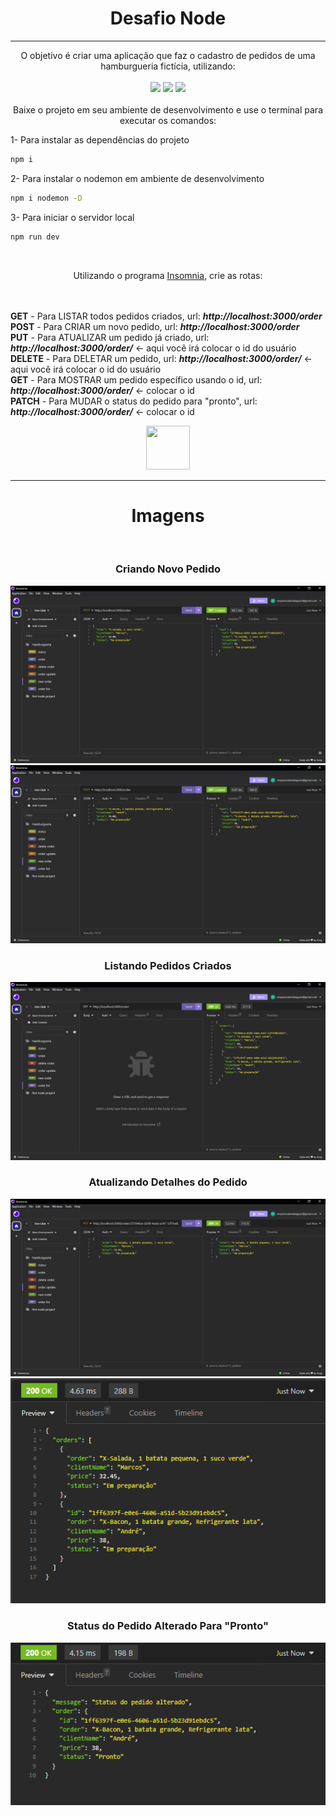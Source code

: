 <h1 align=center>Desafio Node</h1>
<hr>
<p align=center>O objetivo é criar uma aplicação que faz o cadastro de pedidos de uma hamburgueria fictícia, utilizando:
<br><br>
  <img src="https://img.shields.io/badge/JavaScript-323330?style=for-the-badge&logo=javascript&logoColor=F7DF1E">
  <img src="https://img.shields.io/badge/Node.js-43853D?style=for-the-badge&logo=node.js&logoColor=white">
  <img src="https://img.shields.io/badge/Express.js-404D59?style=for-the-badge">
<br><br>
Baixe o projeto em seu ambiente de desenvolvimento e use o terminal para executar os comandos:</p>
1- Para instalar as dependências do projeto
  
```bash
npm i
```

2- Para instalar o nodemon em ambiente de desenvolvimento

```bash
npm i nodemon -D
```

3- Para iniciar o servidor local

```bash
npm run dev
```

<br><p align=center>Utilizando o programa <a href="https://insomnia.rest/download">Insomnia</a>, crie as rotas:</p>
<br>
<br><b>GET</b> - Para LISTAR todos pedidos criados, url: <b><i>http://localhost:3000/order</i></b>
<br><b>POST</b> - Para CRIAR um novo pedido, url: <b><i>http://localhost:3000/order</i></b>
<br><b>PUT</b> - Para ATUALIZAR um pedido já criado, url: <b><i>http://localhost:3000/order/</i></b> <- aqui você irá colocar o id do usuário
<br><b>DELETE</b> - Para DELETAR um pedido, url: <b><i>http://localhost:3000/order/</i></b> <- aqui você irá colocar o id do usuário
<br><b>GET</b> - Para MOSTRAR um pedido específico usando o id, url: <b><i>http://localhost:3000/order/</i></b> <- colocar o id
<br><b>PATCH</b> - Para MUDAR o status do pedido para "pronto", url: <b><i>http://localhost:3000/order/</i></b> <- colocar o id
</p>
  <div align=center>
<a href="https://rodolfomori.com.br/devclub/"><img width=70px height=70px src="https://rodolfomori.com.br/wp-content/webp-express/webp-images/uploads/elementor/thumbs/LOGO_1-pl6s0w83bob17fyv2myc9hccfjkrd6md916y3lfbcg.png.webp"></a>
</div>
<hr>
<h1 align=center>Imagens</h1>
<br>
<div align=center>
  <h3>Criando Novo Pedido</h3>
  <img src="https://github.com/CYBERxDOLLY/desafio-node/blob/main/img/1.png?raw=true">
  <img src="https://github.com/CYBERxDOLLY/desafio-node/blob/main/img/2.png?raw=true">
  <h3>Listando Pedidos Criados</h3>
  <img src="https://github.com/CYBERxDOLLY/desafio-node/blob/main/img/3.png?raw=true">
  <h3>Atualizando Detalhes do Pedido</h3>
  <img src="https://github.com/CYBERxDOLLY/desafio-node/blob/main/img/4.png?raw=true">
  <img src="https://github.com/CYBERxDOLLY/desafio-node/blob/main/img/5.png?raw=true">
  <h3>Status do Pedido Alterado Para "Pronto"</h3>
  <img src="https://github.com/CYBERxDOLLY/desafio-node/blob/main/img/6.png?raw=true">
</div>
